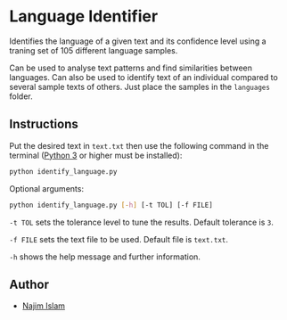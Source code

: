 # Language Identifier

Identifies the language of a given text and its confidence level using a traning set of 105 different language samples.

Can be used to analyse text patterns and find similarities between languages. Can also be used to identify text of an individual compared to several sample texts of others. Just place the samples in the `languages` folder.

## Instructions

Put the desired text in `text.txt` then use the following command in the terminal ([Python 3](https://www.python.org/downloads/) or higher must be installed):

```bash
python identify_language.py
```

Optional arguments:

```bash
python identify_language.py [-h] [-t TOL] [-f FILE]
```

`-t TOL` sets the tolerance level to tune the results. Default tolerance is `3`.

`-f FILE` sets the text file to be used. Default file is `text.txt`.

`-h` shows the help message and further information.

## Author

- [Najim Islam](https://github.com/najimc)
